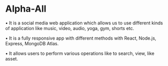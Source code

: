 # Alpha-All

• It is a social media web application which allows us to use different kinds of application like music, video, audio, yoga,
gym, shorts etc.

• It is a fully responsive app with different methods with React, Node.js, Express, MongoDB Atlas.

• It allows users to perform various operations like to search, view, like asset.
